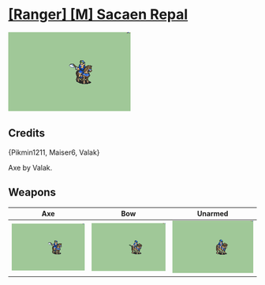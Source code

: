 # [\[Ranger\] \[M\] Sacaen Repal](./)

<img src="./3.%20Axe/Axe_000.png" alt="[Ranger] [M] Sacaen Repal standing" />

## Credits

{Pikmin1211, Maiser6, Valak}

Axe by Valak.

## Weapons


|Axe |Bow |Unarmed |
|  :---: | :---: | :---: |
| <img alt="Axe animation" src="./3.%20Axe/Axe.gif" /> | <img alt="Bow animation" src="./5.%20Bow/Bow.gif" /> | <img alt="Unarmed animation" src="./8.%20Unarmed/Unarmed.gif" /> |
